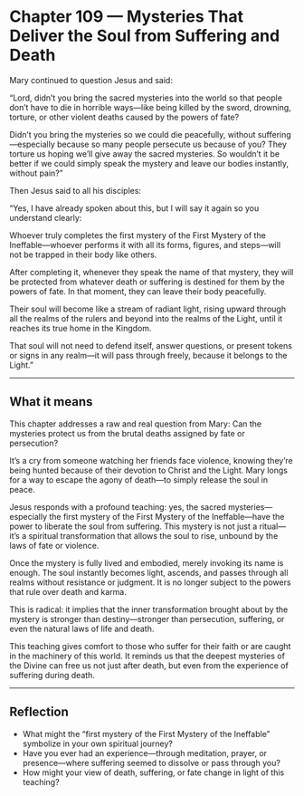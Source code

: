 # Chapter 109 — Mysteries That Deliver the Soul from Suffering and Death

Mary continued to question Jesus and said:

“Lord, didn’t you bring the sacred mysteries into the world so that people don’t have to die in horrible ways—like being killed by the sword, drowning, torture, or other violent deaths caused by the powers of fate?

Didn’t you bring the mysteries so we could die peacefully, without suffering—especially because so many people persecute us because of you? They torture us hoping we’ll give away the sacred mysteries. So wouldn’t it be better if we could simply speak the mystery and leave our bodies instantly, without pain?”

Then Jesus said to all his disciples:

“Yes, I have already spoken about this, but I will say it again so you understand clearly:

Whoever truly completes the first mystery of the First Mystery of the Ineffable—whoever performs it with all its forms, figures, and steps—will not be trapped in their body like others.

After completing it, whenever they speak the name of that mystery, they will be protected from whatever death or suffering is destined for them by the powers of fate. In that moment, they can leave their body peacefully.

Their soul will become like a stream of radiant light, rising upward through all the realms of the rulers and beyond into the realms of the Light, until it reaches its true home in the Kingdom.

That soul will not need to defend itself, answer questions, or present tokens or signs in any realm—it will pass through freely, because it belongs to the Light.”

---

## What it means

This chapter addresses a raw and real question from Mary: Can the mysteries protect us from the brutal deaths assigned by fate or persecution?

It’s a cry from someone watching her friends face violence, knowing they’re being hunted because of their devotion to Christ and the Light. Mary longs for a way to escape the agony of death—to simply release the soul in peace.

Jesus responds with a profound teaching: yes, the sacred mysteries—especially the first mystery of the First Mystery of the Ineffable—have the power to liberate the soul from suffering. This mystery is not just a ritual—it’s a spiritual transformation that allows the soul to rise, unbound by the laws of fate or violence.

Once the mystery is fully lived and embodied, merely invoking its name is enough. The soul instantly becomes light, ascends, and passes through all realms without resistance or judgment. It is no longer subject to the powers that rule over death and karma.

This is radical: it implies that the inner transformation brought about by the mystery is stronger than destiny—stronger than persecution, suffering, or even the natural laws of life and death.

This teaching gives comfort to those who suffer for their faith or are caught in the machinery of this world. It reminds us that the deepest mysteries of the Divine can free us not just after death, but even from the experience of suffering during death.

---

## Reflection

* What might the “first mystery of the First Mystery of the Ineffable” symbolize in your own spiritual journey?
* Have you ever had an experience—through meditation, prayer, or presence—where suffering seemed to dissolve or pass through you?
* How might your view of death, suffering, or fate change in light of this teaching?
